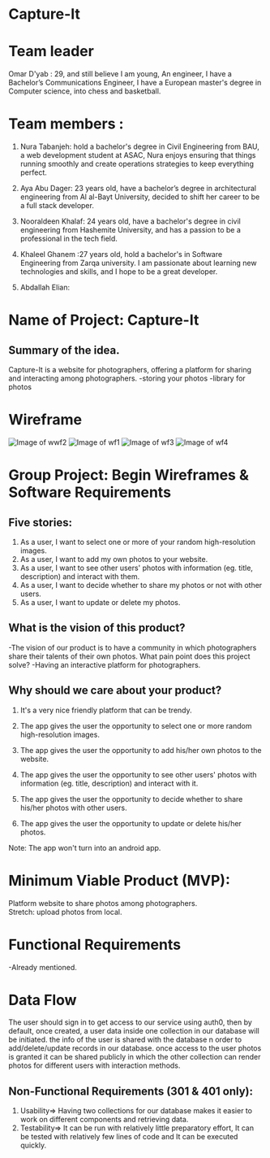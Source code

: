 # Capture-It

# Team leader
Omar D'yab : 29, and still believe I am young, An engineer, I have a Bachelor’s Communications Engineer,  I have a European master's degree in Computer science, into chess and basketball.

# Team members : 
1. Nura Tabanjeh: hold a bachelor's degree in Civil Engineering from BAU, a web development student at ASAC, Nura enjoys ensuring that things running smoothly and create operations strategies to keep everything perfect.

2. Aya Abu Dager: 23 years old, have a bachelor’s degree in architectural engineering from Al al-Bayt University, decided to shift her career to be a full stack developer.

3. Nooraldeen Khalaf: 24 years old, have a bachelor's degree in civil engineering from  Hashemite University, and has a passion to be a professional in the tech field.

4. Khaleel Ghanem :27 years old, hold a bachelor's in Software Engineering from Zarqa university. 
I am passionate about learning new technologies and skills, and I hope to be a great developer.

5. Abdallah Elian:

# Name of Project: Capture-It
## Summary of the idea.
Capture-It is a website for photographers, offering a platform for sharing and interacting among photographers.
-storing your photos
-library for photos

# Wireframe 

![Image of wwf2](images/wf2.JPG)
![Image of wf1](images/wf1.JPG)
![Image of wf3](images/wf3.JPG)
![Image of wf4](images/wf4.JPG)


# Group Project: Begin Wireframes & Software Requirements

## Five stories: 
1. As a user, I want to select one or more of your random high-resolution images.
2. As a user, I want to add my own photos to your website.
3. As a user, I want to see other users' photos with information (eg. title, description) and interact with them.
4. As a user, I want to decide whether to share my photos or not with other users. 
5. As a user, I want to update or delete my photos. 

## What is the vision of this product?

-The vision of our product is to have a community in which photographers share their talents of their own photos. 
What pain point does this project solve?
-Having an interactive platform for photographers.
## Why should we care about your product?
1. It's a very nice friendly platform that can be trendy. 

2. The app gives the user the opportunity to select one or more random high-resolution images.
3. The app gives the user the opportunity to add his/her own photos to the website.
4. The app gives the user the opportunity to see other users' photos with information (eg. title, description) and interact with it.
5. The app gives the user the opportunity to decide whether to share his/her photos with other users. 
6. The app gives the user the opportunity to update or delete his/her photos. 


Note: The app won't turn into an android app. 


# Minimum Viable Product (MVP):
Platform website to share photos among photographers.  
Stretch: upload photos from local.


# Functional Requirements
-Already mentioned. 

# Data Flow
The user should sign in to get access to our service using auth0, then by default, once created, a user data inside one collection in our database will be initiated.
the info of the user is shared with the database n order to add/delete/update records in our database.
once access to the user photos is granted it can be shared publicly in which the other collection can render photos for different users with interaction methods.


## Non-Functional Requirements (301 & 401 only):

1. Usability=> Having two collections for our database makes it easier to work on different components and retrieving data.
2. Testability=> It can be run with relatively little preparatory effort, It can be tested with relatively few lines of code and It can be executed quickly.